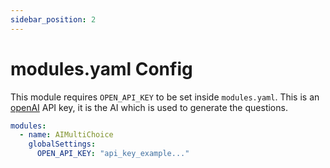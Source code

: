 ```yaml
---
sidebar_position: 2
---
```


# modules.yaml Config
This module requires `OPEN_API_KEY` to be set inside `modules.yaml`. This is an [openAI](https://platform.openai.com/docs/overview) API key, it is the AI which is used to generate the questions.

```yaml
modules:
  - name: AIMultiChoice
    globalSettings:
      OPEN_API_KEY: "api_key_example..."
```